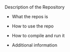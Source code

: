 Description of the Repository

- What the repos is

- How to use the repo

- How to compile and run it

- Additional information